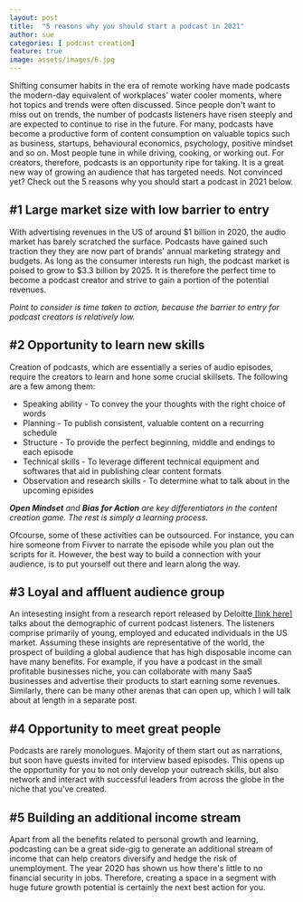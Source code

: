 ```yaml
---
layout: post
title:  "5 reasons why you should start a podcast in 2021"
author: sue
categories: [ podcast creation]
feature: true
image: assets/images/6.jpg
---
```


Shifting consumer habits in the era of remote working have made podcasts the modern-day equivalent of workplaces' water cooler moments, where hot topics and trends were often discussed. Since people don't want to miss out on trends, the number of podcasts listeners have risen steeply and are expected to continue to rise in the future. For many, podcasts have become a productive form of content consumption on valuable topics such as business, startups, behavioural economics, psychology, positive mindset and so on. Most people tune in while driving, cooking, or working out. For creators, therefore, podcasts is an opportunity ripe for taking.  It is a great new way of growing an audience that has targeted needs. Not convinced yet? Check out the 5 reasons why you should start a podcast in 2021 below. 

<h2> #1 Large market size with low barrier to entry </h2> 

With advertising revenues in the US of around $1 billion in 2020, the audio market has barely scratched the surface. Podcasts have gained such traction they they are now part of brands' annual marketing strategy and budgets. As long as the consumer interests run high, the podcast market is poised to grow to $3.3 billion by 2025. It is therefore the perfect time to become a podcast creator and strive to gain a portion of the potential revenues. 

<i>Point to consider is time taken to action, because the barrier to entry for podcast creators is relatively low. </i>

<h2> #2 Opportunity to learn new skills</h2>

Creation of podcasts, which are essentially a series of audio episodes, require the creators to learn and hone some crucial skillsets. The following are a few among them: 

<ul>
<li> Speaking ability - To convey the your thoughts with the right choice of words</li>
<li> Planning  - To publish consistent, valuable content on a recurring schedule </li>
<li> Structure - To provide the perfect beginning, middle and endings to each episode </li>
<li> Technical skills - To leverage different technical equipment and softwares that aid in publishing clear content formats </li>
<li> Observation and research skills - To determine what to talk about in the upcoming episides</li>
</ul>
<i><b>Open Mindset</b> and <b>Bias for Action</b> are key differentiators in the content creation game. The rest is simply a learning process. </i>

Ofcourse, some of these activities can be outsourced. For instance, you can hire someone from Fivver to narrate the episode while you plan out the scripts for it. However, the best way to build a connection with your audience, is to put yourself out there and learn along the way.


<h2> #3 Loyal and affluent audience group</h2>

An intesesting insight from a research report released by Deloitte<a href ="https://www2.deloitte.com/us/en/insights/industry/technology/technology-media-and-telecom-predictions/2020/rise-of-audiobooks-podcast-industry.html"> [link here]</a> talks about the demographic of current podcast listeners. The listeners comprise primarily of young, employed and educated individuals in the US market. Assuming these insights are representative of the world, the prospect of building a global audience that has high disposable income can have many benefits. For example, if you have a podcast in the small profitable businesses niche, you can collaborate with many SaaS businesses and advertise their products to start earning some revenues. Similarly, there can be many other arenas that can open up, which I will talk about at length in a separate post.   

<h2> #4 Opportunity to meet great people </h2> 

Podcasts are rarely monologues. Majority of them start out as narrations, but soon have guests invited for interview based episodes. This opens up the opportunity for you to not only develop your outreach skills, but also network and interact with successful leaders from across the globe in the niche that you've created.

<h2> #5 Building an additional income stream </h2> 

Apart from all the benefits related to personal growth and learning, podcasting can be a great side-gig to generate an additional stream of income that can help creators diversify and hedge the risk of unemployment. The year 2020 has shown us how there's little to no financial security in jobs. Therefore, creating a space in a segment with huge future growth potential is certainly the next best action for you. 

